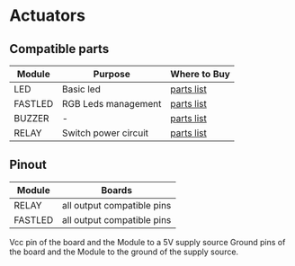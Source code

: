 # Actuators
## Compatible parts 
|Module|Purpose|Where to Buy|
|-|-|-|
|LED|Basic led|[parts list](https://compatible.openmqttgateway.com/index.php/parts)|
|FASTLED|RGB Leds management|[parts list](https://compatible.openmqttgateway.com/index.php/parts)|
|BUZZER|-|[parts list](https://compatible.openmqttgateway.com/index.php/parts)|
|RELAY|Switch power circuit|[parts list](https://compatible.openmqttgateway.com/index.php/parts)|

## Pinout
|Module| Boards|
|-|-|
|RELAY|all output compatible pins|
|FASTLED|all output compatible pins|

Vcc pin of the board and the Module to a 5V supply source
Ground pins of the board and the Module to the ground of the supply source.

